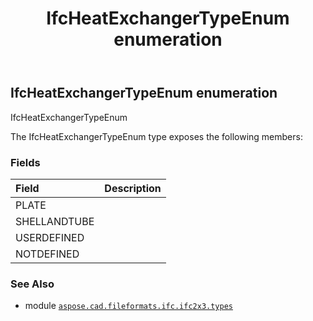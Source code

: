 ﻿---
title: IfcHeatExchangerTypeEnum enumeration
second_title: Aspose.CAD for Python via .NET API References
description: 
type: docs
weight: 2400
url: /python-net/aspose.cad.fileformats.ifc.ifc2x3.types/ifcheatexchangertypeenum/
is_root: false
---

## IfcHeatExchangerTypeEnum enumeration

IfcHeatExchangerTypeEnum



The IfcHeatExchangerTypeEnum type exposes the following members:

### Fields
| Field | Description |
| :- | :- |
| PLATE |  |
| SHELLANDTUBE |  |
| USERDEFINED |  |
| NOTDEFINED |  |



### See Also
* module [`aspose.cad.fileformats.ifc.ifc2x3.types`](..)
